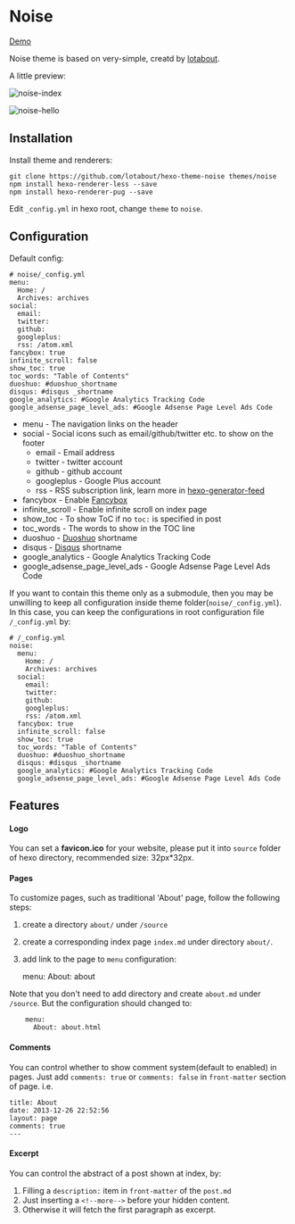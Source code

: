 # Noise

[Demo](http://lotabout.github.io/hexo-theme-noise/)

Noise theme is based on very-simple, creatd by [lotabout](https://github.com/lotabout).

A little preview:

![noise-index](https://cloud.githubusercontent.com/assets/1527040/17722037/97b09bd2-6461-11e6-81f7-990c0bc269f1.png)

![noise-hello](https://cloud.githubusercontent.com/assets/1527040/17722048/b50f6af0-6461-11e6-9169-f3ed402161f3.png)


## Installation

Install theme and renderers:

```
git clone https://github.com/lotabout/hexo-theme-noise themes/noise
npm install hexo-renderer-less --save
npm install hexo-renderer-pug --save
```

Edit `_config.yml` in hexo root, change `theme` to `noise`.

## Configuration
Default config:

```
# noise/_config.yml
menu:
  Home: /
  Archives: archives
social:
  email:
  twitter:
  github:
  googleplus:
  rss: /atom.xml
fancybox: true
infinite_scroll: false
show_toc: true
toc_words: "Table of Contents"
duoshuo: #duoshuo_shortname
disqus: #disqus _shortname
google_analytics: #Google Analytics Tracking Code
google_adsense_page_level_ads: #Google Adsense Page Level Ads Code
```

- menu - The navigation links on the header
- social - Social icons such as email/github/twitter etc. to show on the footer
  - email - Email address
  - twitter - twitter account
  - github - github account
  - googleplus - Google Plus account
  - rss - RSS subscription link, learn more in [hexo-generator-feed](https://github.com/hexojs/hexo-generator-feed)
- fancybox - Enable [Fancybox](http://fancyapps.com/fancybox/)
- infinite_scroll - Enable infinite scroll on index page
- show_toc - To show ToC if no `toc:` is specified in post
- toc_words - The words to show in the TOC line
- duoshuo - [Duoshuo](http://duoshuo.com) shortname
- disqus - [Disqus](https://disqus.com) shortname
- google_analytics - Google Analytics Tracking Code
- google_adsense_page_level_ads - Google Adsense Page Level Ads Code

If you want to contain this theme only as a submodule, then you may be
unwilling to keep all configuration inside theme
folder(`noise/_config.yml`). In this case, you can keep the
configurations in root configuration file `/_config.yml` by:

```
# /_config.yml
noise:
  menu:
    Home: /
    Archives: archives
  social:
    email:
    twitter:
    github:
    googleplus:
    rss: /atom.xml
  fancybox: true
  infinite_scroll: false
  show_toc: true
  toc_words: "Table of Contents"
  duoshuo: #duoshuo_shortname
  disqus: #disqus _shortname
  google_analytics: #Google Analytics Tracking Code
  google_adsense_page_level_ads: #Google Adsense Page Level Ads Code
```

## Features

#### Logo
You can set a **favicon.ico** for your website, please put it into  `source` folder of hexo directory, recommended size: 32px*32px.

#### Pages

To customize pages, such as traditional 'About' page, follow the following
steps:

1. create a directory `about/` under `/source`
2. create a corresponding index page `index.md` under directory `about/`.
3. add link to the page to `menu` configuration:

    menu:
      About: about

Note that you don't need to add directory and create `about.md` under
`/source`. But the configuration should changed to:

```
    menu:
      About: about.html
```

#### Comments

You can control whether to show comment system(default to enabled) in pages.
Just add `comments: true` or `comments: false` in `front-matter` section of
page. i.e.

```
title: About
date: 2013-12-26 22:52:56
layout: page
comments: true
---
```

#### Excerpt
You can control the abstract of a post shown at index, by:

1. Filling a `description:` item in `front-matter` of the `post.md`
2. Just inserting a `<!--more-->` before your hidden content.
3. Otherwise it will fetch the first paragraph as excerpt.
